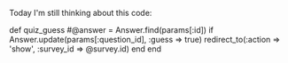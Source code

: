 Today I'm still thinking about this code:

  def quiz_guess
    #@answer = Answer.find(params[:id])
    if Answer.update(params[:question_id], :guess => true)
      redirect_to(:action => 'show', :survey_id => @survey.id)
    end
  end
